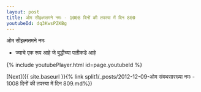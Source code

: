 ```yaml
---
layout: post
title: ओम सीइक्ष्मतमने नमः - 1008 दिनों की तपस्या में दिन 800
youtubeId: dq3KwsPZKBg
---
```

 
 
 ओम सीइक्ष्मतमने नमः  
 
 -  ज्याचे एक रूप आहे जे बुद्धीच्या पलीकडे आहे 
 
  
 
  
 
 
 
 
 
 


{% include youtubePlayer.html id=page.youtubeId %}
 
[Next]({{ site.baseurl }}{% link  split1/_posts/2012-12-09-ओम संवथसारख्या नमः - 1008 दिनों की तपस्या में दिन 809.md%})
 
